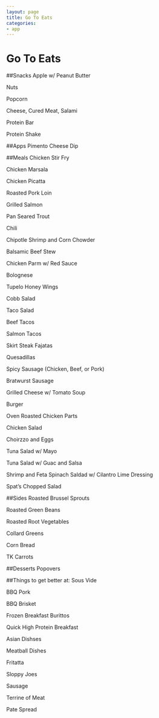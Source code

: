 ```yaml
---
layout: page
title: Go To Eats
categories:
- app
---
```


# Go To Eats



##Snacks
Apple w/ Peanut Butter

Nuts

Popcorn

Cheese, Cured Meat, Salami

Protein Bar

Protein Shake

##Apps
Pimento Cheese Dip

##Meals
Chicken Stir Fry

Chicken Marsala

Chicken Picatta

Roasted Pork Loin

Grilled Salmon

Pan Seared Trout

Chili

Chipotle Shrimp and Corn Chowder

Balsamic Beef Stew

Chicken Parm w/ Red Sauce

Bolognese

Tupelo Honey Wings

Cobb Salad

Taco Salad

Beef Tacos

Salmon Tacos

Skirt Steak Fajatas

Quesadillas

Spicy Sausage (Chicken, Beef, or Pork)

Bratwurst Sausage

Grilled Cheese w/ Tomato Soup

Burger

Oven Roasted Chicken Parts

Chicken Salad

Choirzzo and Eggs

Tuna Salad w/ Mayo

Tuna Salad w/ Guac and Salsa

Shrimp and Feta Spinach Saldad w/ Cilantro Lime Dressing

Spat’s Chopped Salad

##Sides
Roasted Brussel Sprouts

Roasted Green Beans

Roasted Root Vegetables

Collard Greens

Corn Bread

TK Carrots

##Desserts
Popovers

##Things to get better at:
Sous Vide

BBQ Pork

BBQ Brisket

Frozen Breakfast Burittos

Quick High Protein Breakfast

Asian Dishses

Meatball Dishes

Fritatta

Sloppy Joes

Sausage

Terrine of Meat

Pate Spread


